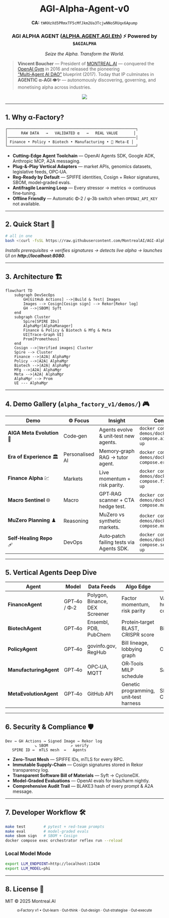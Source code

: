 
<!-- ========================================================================
  2025‑04‑23 — α‑Factory v1 README
  ======================================================================== -->

<h1 align="center">AGI‑Alpha‑Agent‑v0</h1>
<p align="center"><strong>CA:</strong> <code>tWKHzXd5PRmxTF5cMfJkm2Ua3TcjwNNoSRUqx6Apump</code></p>
<h3 align="center">AGI ALPHA AGENT (<a href="https://app.ens.domains/name/alpha.agent.agi.eth">ALPHA.AGENT.AGI.Eth</a>) ⚡ Powered by <code>$AGIALPHA</code></h3>
<p align="center"><em>Seize the Alpha. Transform the World.</em></p>

> **Vincent Boucher** — President of <a href="https://www.montreal.ai">MONTREAL.AI</a> — conquered the <a href="https://web.archive.org/web/20170929214241/https://gym.openai.com/read-only.html">OpenAI Gym</a> in 2016 and released the pioneering <a href="https://www.quebecartificialintelligence.com/priorart">“Multi‑Agent AI DAO”</a> blueprint (2017). Today that IP culminates in **AGENTIC α‑AGI 👁️✨** — autonomously discovering, governing, and monetising alpha across industries.

<p align="center">
  <a href="https://htmlpreview.github.io/?https://raw.githubusercontent.com/MontrealAI/AGI-Alpha-Agent-v0/main/deploy_sovereign_agentic_agialpha_agent_v0.html">
    <img src="https://img.shields.io/badge/LAUNCH-ALPHA%20EXPLORER-0a84ff?logo=thunderbird&style=for-the-badge">
  </a>
</p>

---

## 1. Why α‑Factory?  

```
┌─────────────────────────────────────────────────────────┐
│      RAW DATA   →   VALIDATED α   →   REAL VALUE       │
│─────────────────────────────────────────────────────────│
│ Finance • Policy • Biotech • Manufacturing • 🧬 Meta‑E │
└─────────────────────────────────────────────────────────┘
```

* **Cutting‑Edge Agent Toolchain** — OpenAI Agents SDK, Google ADK, Anthropic MCP, A2A messaging.
* **Plug‑&‑Play Vertical Adapters** — market APIs, genomics datasets, legislative feeds, OPC‑UA.
* **Reg‑Ready by Default** — SPIFFE identities, Cosign + Rekor signatures, SBOM, model‑graded evals.
* **Antifragile Learning Loop** — Every stressor → metrics → continuous fine‑tuning.
* **Offline Friendly** — Automatic Φ‑2 / φ‑3b switch when `OPENAI_API_KEY` not available.

---

## 2. Quick Start 🚀

```bash
# all in one
bash <(curl -fsSL https://raw.githubusercontent.com/MontrealAI/AGI-Alpha-Agent-v0/main/alpha_factory_v1/install_alpha_factory_pro.sh)
```

*Installs prerequisites → verifies signatures → detects live alpha → launches UI on **http://localhost:8080***.

---

## 3. Architecture 🏗️

```mermaid
flowchart TD
    subgraph DevSecOps
        GH[GitHub Actions] -->|Build & Test| Images
        Images --> Cosign[Cosign sign] --> Rekor[Rekor log]
        GH -->|SBOM| Syft
    end
    subgraph Cluster
        Spire[SPIRE IDs]
        AlphaMgr[AlphaManager]
        Finance & Policy & Biotech & Mfg & Meta
        UI[Trace‑Graph UI]
        Prom[Prometheus]
    end
    Cosign -->|Verified images| Cluster
    Spire --> Cluster
    Finance -->|A2A| AlphaMgr
    Policy -->|A2A| AlphaMgr
    Biotech -->|A2A| AlphaMgr
    Mfg -->|A2A| AlphaMgr
    Meta -->|A2A| AlphaMgr
    AlphaMgr --> Prom
    UI --- AlphaMgr
```

---

## 4. Demo Gallery (`alpha_factory_v1/demos/`) 🎮

| Demo | ⚙️ Focus | Insight | Command |
|------|---------|---------|---------|
| **AIGA Meta Evolution** 🧬 | Code‑gen | Agents evolve & unit‑test new agents. | `docker compose -f demos/docker-compose.aiga_meta.yml up` |
| **Era of Experience** 🏛️ | Personalised AI | Memory‑graph RAG → tutor agent. | `docker compose -f demos/docker-compose.era.yml up` |
| **Finance Alpha** 💹 | Markets | Live momentum + risk parity. | `docker compose -f demos/docker-compose.finance.yml up` |
| **Macro Sentinel** 🌐 | Macro | GPT‑RAG scanner + CTA hedge test. | `docker compose -f demos/docker-compose.macro.yml up` |
| **MuZero Planning** ♟️ | Reasoning | MuZero vs synthetic markets. | `docker compose -f demos/docker-compose.muzero.yml up` |
| **Self‑Healing Repo** 🩹 | DevOps | Auto‑patch failing tests via Agents SDK. | `docker compose -f demos/docker-compose.selfheal.yml up` |

---

## 5. Vertical Agents Deep Dive

| Agent | Model | Data Feeds | Algo Edge | Guard‑rails |
|-------|-------|-----------|-----------|-------------|
| **FinanceAgent** | GPT‑4o / Φ‑2 | Polygon, Binance, DEX Screener | Factor momentum, risk parity | VaR limit, human‑in‑the‑loop confirm |
| **BiotechAgent** | GPT‑4o | Ensembl, PDB, PubChem | Protein‑target BLAST, CRISPR score | Bio‑safety triage |
| **PolicyAgent** | GPT‑4o | govinfo.gov, RegHub | Bill lineage, lobbying graph | COI log, bias eval |
| **ManufacturingAgent** | GPT‑4o | OPC‑UA, MQTT | OR‑Tools MILP schedule | Safety FMEA |
| **MetaEvolutionAgent** | GPT‑4o | GitHub API | Genetic programming, unit‑test harness | SBOM diff + Cosign gate |

---

## 6. Security & Compliance 🛡️

```text
Dev → GH Actions → Signed Image → Rekor log
             ↘ SBOM          ↗ verify
   SPIRE ID ↔  mTLS mesh  ↔   Agents
```

* **Zero‑Trust Mesh** — SPIFFE IDs, mTLS for every RPC.  
* **Immutable Supply‑Chain** — Cosign signatures stored in Rekor transparency log.  
* **Transparent Software Bill of Materials** — Syft → CycloneDX.  
* **Model‑Graded Evaluations** — OpenAI evals for bias/harm nightly.  
* **Comprehensive Audit Trail** — BLAKE3 hash of every prompt & A2A message.

---

## 7. Developer Workflow 🛠️

```bash
make test        # pytest + red‑team prompts
make eval        # model‑graded evals
make sbom sign   # SBOM + Cosign
docker compose exec orchestrator reflex run --reload
```

### Local Model Mode
```bash
export LLM_ENDPOINT=http://localhost:11434
export LLM_MODEL=phi
```

---

## 8. License 📜  
MIT © 2025 Montreal.AI

<p align="center"><sub>α‑Factory v1 • Out‑learn · Out‑think · Out‑design · Out‑strategise · Out‑execute</sub></p>
